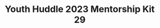---
title: Youth Huddle 2023 Mentorship Kit 29
redirect_to: https://drive.google.com/drive/u/1/folders/1745EpIy-0LHBEnfGLL9n3W8heAXsedT9
redirect_from: 
  - /YH23Kit-JaV
  - /yh23kit-jav
---